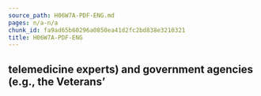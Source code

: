 ```yaml
---
source_path: H06W7A-PDF-ENG.md
pages: n/a-n/a
chunk_id: fa9ad65b60296a0850ea41d2fc2bd838e3210321
title: H06W7A-PDF-ENG
---
```

## telemedicine experts) and government agencies (e.g., the Veterans’
